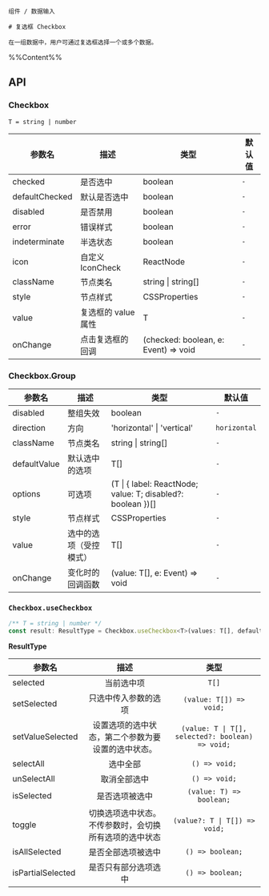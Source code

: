`````
组件 / 数据输入

# 复选框 Checkbox

在一组数据中，用户可通过复选框选择一个或多个数据。
`````

%%Content%%

## API

### Checkbox

`T = string | number`

|参数名|描述|类型|默认值|
|---|---|---|---|
|checked|是否选中|boolean |`-`|
|defaultChecked|默认是否选中|boolean |`-`|
|disabled|是否禁用|boolean |`-`|
|error|错误样式|boolean |`-`|
|indeterminate|半选状态|boolean |`-`|
|icon|自定义IconCheck|ReactNode |`-`|
|className|节点类名|string \| string[] |`-`|
|style|节点样式|CSSProperties |`-`|
|value|复选框的 value 属性|T |`-`|
|onChange|点击复选框的回调|(checked: boolean, e: Event) => void |`-`|

### Checkbox.Group

|参数名|描述|类型|默认值|
|---|---|---|---|
|disabled|整组失效|boolean |`-`|
|direction|方向|'horizontal' \| 'vertical' |`horizontal`|
|className|节点类名|string \| string[] |`-`|
|defaultValue|默认选中的选项|T[] |`-`|
|options|可选项|(T \| { label: ReactNode; value: T; disabled?: boolean })[] |`-`|
|style|节点样式|CSSProperties |`-`|
|value|选中的选项（受控模式）|T[] |`-`|
|onChange|变化时的回调函数|(value: T[], e: Event) => void |`-`|

### `Checkbox.useCheckbox`

```js
/** T = string | number */
const result: ResultType = Checkbox.useCheckbox<T>(values: T[], defaultSelected?: T[]);
```

**ResultType**

|参数名|描述|类型|
|---|:---:|:---:|
| selected | 当前选中项 | `T[]` |
| setSelected | 只选中传入参数的选项 | `(value: T[]) => void;` |
| setValueSelected | 设置选项的选中状态，第二个参数为要设置的选中状态。 | `(value: T \| T[], selected?: boolean) => void;` |
| selectAll | 选中全部 | `() => void;` |
| unSelectAll | 取消全部选中 | `() => void;` |
| isSelected | 是否选项被选中 | `(value: T) => boolean;` |
| toggle | 切换选项选中状态。不传参数时，会切换所有选项的选中状态 | `(value?: T \| T[]) => void;` |
| isAllSelected | 是否全部选项被选中 | `() => boolean;` |
| isPartialSelected | 是否只有部分选项选中 | `() => boolean;` |
